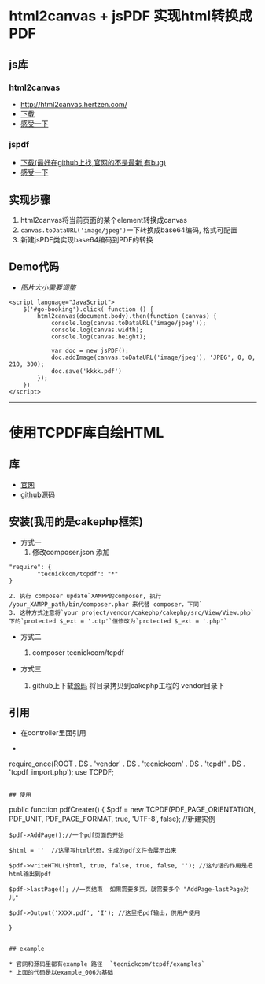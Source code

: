 
# html2canvas + jsPDF 实现html转换成PDF

## js库

### html2canvas
* http://html2canvas.hertzen.com/
* [下载](https://github.com/niklasvh/html2canvas/releases)
* [感受一下](http://html2canvas.hertzen.com/examples.html)

### jspdf
* [下载(最好在github上找,官网的不是最新,有bug)](https://github.com/MrRio/jsPDF)
* [感受一下](https://parall.ax/products/jspdf)

## 实现步骤

1. html2canvas将当前页面的某个element转换成canvas
2. `canvas.toDataURL('image/jpeg')`一下转换成base64编码, 格式可配置
3. 新建jsPDF类实现base64编码到PDF的转换

## Demo代码

* *图片大小需要调整*

```
<script language="JavaScript">
    $('#go-booking').click( function () {
        html2canvas(document.body).then(function (canvas) {
            console.log(canvas.toDataURL('image/jpeg'));
            console.log(canvas.width);
            console.log(canvas.height);

            var doc = new jsPDF();
            doc.addImage(canvas.toDataURL('image/jpeg'), 'JPEG', 0, 0, 210, 300);
            doc.save('kkkk.pdf')
        });
    })
</script>
```

***

# 使用TCPDF库自绘HTML

## 库
* [官网](https://tcpdf.org/)
* [github源码](https://github.com/tecnickcom/TCPDF)

## 安装(我用的是cakephp框架)

* 方式一 
    1. 修改composer.json 添加
```
"require": {
        "tecnickcom/tcpdf": "*"
}
```
    2. 执行 composer update`XAMPP的composer, 执行 /your_XAMPP_path/bin/composer.phar 来代替 composer，下同`
    3. 这种方式注意将`your_project/vendor/cakephp/cakephp/src/View/View.php`下的`protected $_ext = '.ctp'`值修改为`protected $_ext = '.php'`

* 方式二
    1. composer tecnickcom/tcpdf

* 方式三
    1. github上下载[源码](https://github.com/tecnickcom/TCPDF) 将目录拷贝到cakephp工程的 vendor目录下

## 引用

* 在controller里面引用
* ```
require_once(ROOT . DS . 'vendor' . DS . 'tecnickcom' . DS . 'tcpdf' . DS . 'tcpdf_import.php');
use TCPDF;
```

## 使用

```
public function pdfCreater()
{
    $pdf = new TCPDF(PDF_PAGE_ORIENTATION, PDF_UNIT, PDF_PAGE_FORMAT, true, 'UTF-8', false);  //新建实例

    $pdf->AddPage();//一个pdf页面的开始

    $html = ''  //这里写html代码，生成的pdf文件会展示出来

    $pdf->writeHTML($html, true, false, true, false, ''); //这句话的作用是把html输出到pdf

    $pdf->lastPage(); //一页结束  如果需要多页，就需要多个 "AddPage-lastPage对儿"

    $pdf->Output('XXXX.pdf', 'I'); //这里把pdf输出，供用户使用
}
```

## example

* 官网和源码里都有example 路径  `tecnickcom/tcpdf/examples` 
* 上面的代码是以example_006为基础



